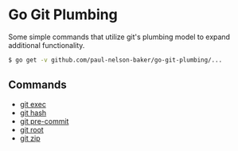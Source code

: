 # Go Git Plumbing

Some simple commands that utilize git's plumbing model to expand additional functionality.

```bash
$ go get -v github.com/paul-nelson-baker/go-git-plumbing/...
```

## Commands

- [git exec](./cmd/git-exec)
- [git hash](./cmd/git-hash)
- [git pre-commit](./cmd/git-pre-commit)
- [git root](./cmd/git-root)
- [git zip](./cmd/git-zip)
